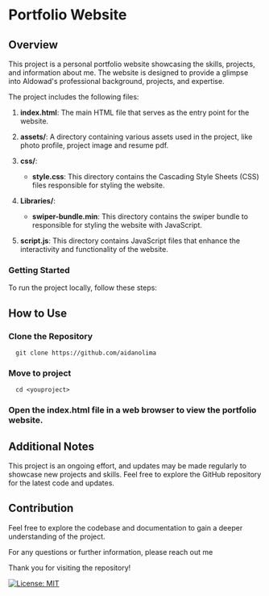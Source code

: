 # Portfolio Website

## Overview

This project is a personal portfolio website showcasing the skills, projects, and information about me. The website is designed to provide a glimpse into Aldowad's professional background, projects, and expertise.

The project includes the following files:

1. **index.html**: The main HTML file that serves as the entry point for the website.

2. **assets/**: A directory containing various assets used in the project, like photo profile, project image and resume pdf.

3. **css/**:

   - **style.css**: This directory contains the Cascading Style Sheets (CSS) files responsible for styling the website.

4. **Libraries/**:

   - **swiper-bundle.min**: This directory contains the swiper bundle to responsible for styling the website with JavaScript.

5. **script.js**: This directory contains JavaScript files that enhance the interactivity and functionality of the website.

### Getting Started

To run the project locally, follow these steps:

## How to Use

### Clone the Repository

      git clone https://github.com/aidanolima

### Move to project

      cd <youproject>

### Open the index.html file in a web browser to view the portfolio website.

## Additional Notes

This project is an ongoing effort, and updates may be made regularly to showcase new projects and skills.
Feel free to explore the GitHub repository for the latest code and updates.

## Contribution

Feel free to explore the codebase and documentation to gain a deeper understanding of the project.

For any questions or further information, please reach out me

Thank you for visiting the repository!

[![License: MIT](https://img.shields.io/badge/License-MIT-yellow.svg)](https://opensource.org/licenses/MIT)
